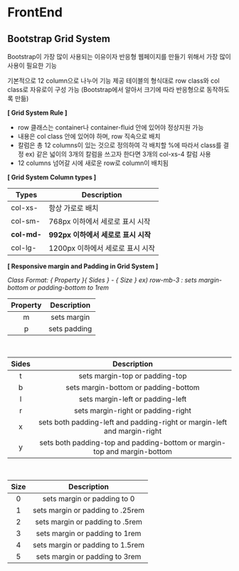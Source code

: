 # FrontEnd



 **Bootstrap Grid System**
 --------------------------------------------------------
 
 Bootstrap이 가장 많이 사용되는 이유이자 반응형 웹페이지를 만들기 위해서 가장 많이 사용이 필요한 기능

기본적으로 12 column으로 나누어 기능 제공
테이블의 형식대로 row class와 col class로 자유로이 구성 가능 (Bootstrap에서 알아서 크기에 따라 반응형으로 동작하도록 만듦)

**[ Grid System Rule ]** 
- row 클래스는 container나 container-fluid 안에 있어야 정상지원 가능
- 내용은 col class 안에 있어야 하며, row 직속으로 배치
- 칼럼은 총 12 columns이 있는 것으로 정의하여 각 배치할 %에 따라서 class를 결정
ex) 같은 넓이의 3개의 칼럼을 쓰고자 한다면 3개의 col-xs-4 칼럼 사용
- 12 columns 넘어갈 시에 새로운 row로 column이 배치됨

**[ Grid System Column types ]**

|  Types | Description |
|--|--|
| col-xs- | 항상 가로로 배치 |
| col-sm- | 768px 이하에서 세로로 표시 시작|
| **col-md-** | **992px 이하에서 세로로 표시 시작**|
| col-lg- | 1200px 이하에서 세로로 표시 시작|


**[ Responsive margin and Padding in Grid System ]**
  
*Class Format: { Property }{ Sides } - { Size }
ex)  row-mb-3 : sets margin-bottom or padding-bottom to 1rem*

| Property | Description  
|:--:|:--:|
| m |  sets margin |
| p |  sets padding | 

<br>  
       
| Sides | Description  
|:--:|:--:|
| t |  sets margin-top or padding-top |
| b |  sets margin-bottom or padding-bottom |
| l |  sets margin-left or padding-left |
| r |  sets margin-right or padding-right |
| x |  sets both padding-left and padding-right or margin-left and margin-right |
| y |  sets both padding-top and padding-bottom or margin-top and margin-bottom |

<br>

| Size | Description  
|:--:|:--:|
| 0 |  sets margin or padding to 0|
| 1 |  sets margin or padding to .25rem |
| 2 |  sets margin or padding to .5rem |
| 3 |  sets margin or padding to 1rem |
| 4 |  sets margin or padding to 1.5rem |
| 5 |  sets margin or padding to 3rem |
